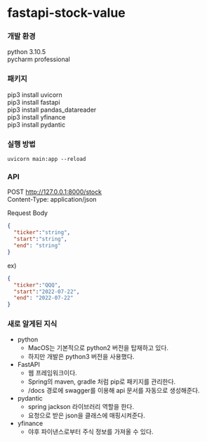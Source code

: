 # fastapi-stock-value

### 개발 환경
python 3.10.5  
pycharm professional

### 패키지
pip3 install uvicorn  
pip3 install fastapi  
pip3 install pandas_datareader  
pip3 install yfinance  
pip3 install pydantic   

### 실행 방법
````shell
uvicorn main:app --reload
````

### API
POST http://127.0.0.1:8000/stock  
Content-Type: application/json

Request Body  
````json
{  
  "ticker":"string",   
  "start":"string",  
  "end": "string"  
}
````

ex)  
````json
{  
  "ticker":"QQQ",   
  "start":"2022-07-22",  
  "end": "2022-07-22"  
}
````

### 새로 알게된 지식
- python
  - MacOS는 기본적으로 python2 버전을 탑재하고 있다.
  - 하지만 개발은 python3 버전을 사용했다.
- FastAPI
  - 웹 프레임워크이다.
  - Spring의 maven, gradle 처럼 pip로 패키지를 관리한다.
  - /docs 경로에 swagger를 이용해 api 문서를 자동으로 생성해준다.
- pydantic
  - spring jackson 라이브러리 역할을 한다.
  - 요청으로 받은 json을 클래스에 매핑시켜준다.
- yfinance
  - 야후 파이낸스로부터 주식 정보를 가져올 수 있다.